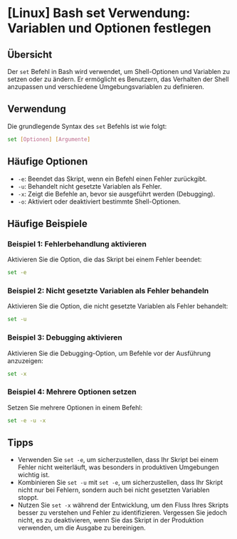 # [Linux] Bash set Verwendung: Variablen und Optionen festlegen

## Übersicht
Der `set` Befehl in Bash wird verwendet, um Shell-Optionen und Variablen zu setzen oder zu ändern. Er ermöglicht es Benutzern, das Verhalten der Shell anzupassen und verschiedene Umgebungsvariablen zu definieren.

## Verwendung
Die grundlegende Syntax des `set` Befehls ist wie folgt:

```bash
set [Optionen] [Argumente]
```

## Häufige Optionen
- `-e`: Beendet das Skript, wenn ein Befehl einen Fehler zurückgibt.
- `-u`: Behandelt nicht gesetzte Variablen als Fehler.
- `-x`: Zeigt die Befehle an, bevor sie ausgeführt werden (Debugging).
- `-o`: Aktiviert oder deaktiviert bestimmte Shell-Optionen.

## Häufige Beispiele

### Beispiel 1: Fehlerbehandlung aktivieren
Aktivieren Sie die Option, die das Skript bei einem Fehler beendet:

```bash
set -e
```

### Beispiel 2: Nicht gesetzte Variablen als Fehler behandeln
Aktivieren Sie die Option, die nicht gesetzte Variablen als Fehler behandelt:

```bash
set -u
```

### Beispiel 3: Debugging aktivieren
Aktivieren Sie die Debugging-Option, um Befehle vor der Ausführung anzuzeigen:

```bash
set -x
```

### Beispiel 4: Mehrere Optionen setzen
Setzen Sie mehrere Optionen in einem Befehl:

```bash
set -e -u -x
```

## Tipps
- Verwenden Sie `set -e`, um sicherzustellen, dass Ihr Skript bei einem Fehler nicht weiterläuft, was besonders in produktiven Umgebungen wichtig ist.
- Kombinieren Sie `set -u` mit `set -e`, um sicherzustellen, dass Ihr Skript nicht nur bei Fehlern, sondern auch bei nicht gesetzten Variablen stoppt.
- Nutzen Sie `set -x` während der Entwicklung, um den Fluss Ihres Skripts besser zu verstehen und Fehler zu identifizieren. Vergessen Sie jedoch nicht, es zu deaktivieren, wenn Sie das Skript in der Produktion verwenden, um die Ausgabe zu bereinigen.